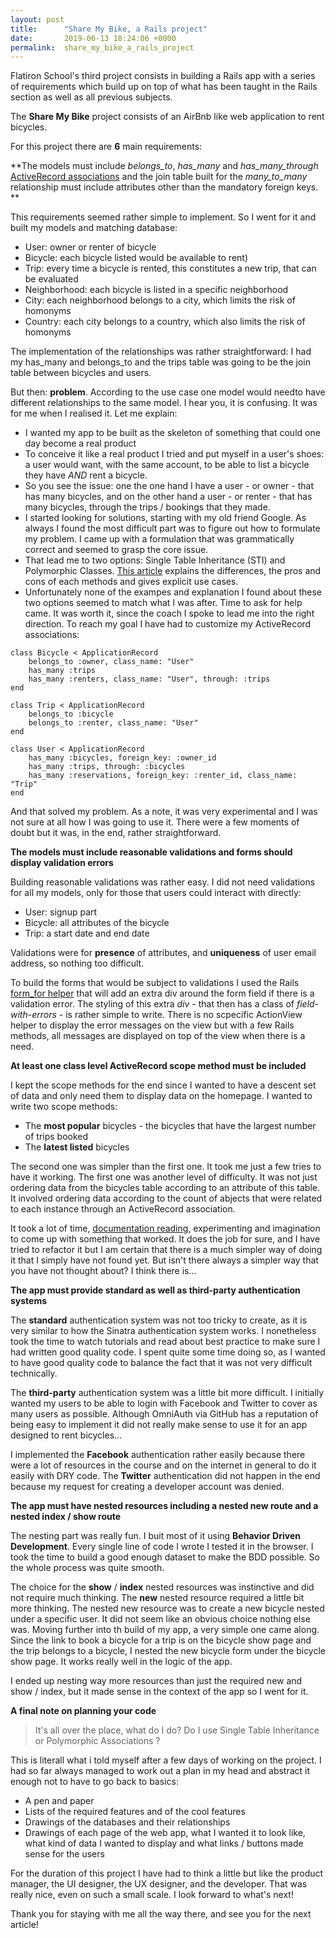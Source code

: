 ```yaml
---
layout: post
title:      "Share My Bike, a Rails project"
date:       2019-06-13 18:24:06 +0000
permalink:  share_my_bike_a_rails_project
---
```



Flatiron School's third project consists in building a Rails app with a series of requirements which build up on top of what has been taught in the Rails section as well as all previous subjects. 

The **Share My Bike** project consists of an AirBnb like web application to rent bicycles. 

For this project there are **6** main requirements: 

**The models must include *belongs_to*, *has_many* and *has_many_through* [ActiveRecord associations](https://guides.rubyonrails.org/association_basics.html) and the join table built for the *many_to_many* relationship must include attributes other than the mandatory foreign keys. **

This requirements seemed rather simple to implement. So I went for it and built my models and matching database: 
* User: owner or renter of bicycle
* Bicycle: each bicycle listed would be available to rent)
* Trip: every time a bicycle is rented, this constitutes a new trip, that can be evaluated
* Neighborhood: each bicycle is listed in a specific neighborhood
* City: each neighborhood belongs to a city, which limits the risk of homonyms
* Country: each city belongs to a country, which also limits the risk of homonyms

The implementation of the relationships was rather straightforward: I had my has_many and belongs_to and the trips table was going to be the join table between bicycles and users. 

But then: **problem**. According to the use case one model would needto have different relationships to the same model. I hear you, it is confusing. It was for me when I realised it. Let me explain: 

* I wanted my app to be built as the skeleton of something that could one day become a real product
* To conceive it like a real product I tried and put myself in a user's shoes: a user would want, with the same account, to be able to list a bicycle they have *AND* rent a bicycle. 
* So you see the issue: one the one hand I have a user - or owner - that has many bicycles, and on the other hand a user - or renter - that has many bicycles, through the trips / bookings that they made. 
* I started looking for solutions, starting with my old friend Google. As always I found the most difficult part was to figure out how to formulate my problem. I came up with a formulation that was grammatically correct and seemed to grasp the core issue. 
* That lead me to two options: Single Table Inheritance (STI) and Polymorphic Classes. [This article](https://www.freecodecamp.org/news/single-table-inheritance-vs-polymorphic-associations-in-rails-af3a07a204f2/) explains the differences, the pros and cons of each methods and gives explicit use cases. 
* Unfortunately none of the exampes and explanation I found about these two options seemed to match what I was after. Time to ask for help came. It was worth it, since the coach I spoke to lead me into the right direction. To reach my goal I have had to customize my ActiveRecord associations: 

```
class Bicycle < ApplicationRecord
    belongs_to :owner, class_name: "User"
    has_many :trips
    has_many :renters, class_name: "User", through: :trips
end
```

```
class Trip < ApplicationRecord
    belongs_to :bicycle
    belongs_to :renter, class_name: "User"
end
```

```
class User < ApplicationRecord
    has_many :bicycles, foreign_key: :owner_id
    has_many :trips, through: :bicycles
    has_many :reservations, foreign_key: :renter_id, class_name: "Trip"
end
```

And that solved my problem. As a note, it was very experimental and I was not sure at all how I was going to use it. There were a few moments of doubt but it was, in the end, rather straightforward. 


**The models must include reasonable validations and forms should display validation errors**

Building reasonable validations was rather easy. I did not need validations for all my models, only for those that users could interact with directly: 

* User: signup part
* Bicycle: all attributes of the bicycle
* Trip: a start date and end date

Validations were for **presence** of attributes, and **uniqueness** of user email address, so nothing too difficult. 

To build the forms that would be subject to validations I used the Rails [form_for helper](https://guides.rubyonrails.org/active_record_validations.html#displaying-validation-errors-in-views) that will add an extra div around the form field if there is a validation error. The styling of this extra *div* - that then has a class of *field-with-errors* - is rather simple to write. There is no scpecific ActionView helper to display the error messages on the view but with a few Rails methods, all messages are displayed on top of the view when there is a need. 

**At least one class level ActiveRecord scope method must be included**

I kept the scope methods for the end since I wanted to have a descent set of data and only need them to display data on the homepage. I wanted to write two scope methods: 

* The **most popular** bicycles - the bicycles that have the largest number of trips booked
* The **latest listed** bicycles

The second one was simpler than the first one. It took me just a few tries to have it working. The first one was another level of difficulty. It was not just ordering data from the bicycles table according to an attribute of this table. It involved ordering data according to the count of abjects that were related to each instance through an ActiveRecord association. 

It took a lot of time, [documentation reading](https://guides.rubyonrails.org/active_record_querying.html), experimenting and imagination to come up with something that worked. It does the job for sure, and I have tried to refactor it but I am certain that there is a much simpler way of doing it that I simply have not found yet. But isn't there always a simpler way that you have not thought about? I think there is...



**The app must provide standard as well as third-party authentication systems**

The **standard** authentication system was not too tricky to create, as it is very similar to how the Sinatra authentication system works. I nonetheless took the time to watch tutorials and read about best practice to make sure I had written good quality code. I spent quite some time doing so, as I wanted to have good quality code to balance the fact that it was not very difficult technically. 

The **third-party** authentication system was a little bit more difficult. I initially wanted my users to be able to login with Facebook and Twitter to cover as many users as possible. Although OmniAuth via GitHub has a reputation of being easy to implement it did not really make sense to use it for an app designed to rent bicycles... 

I implemented the **Facebook** authentication rather easily because there were a lot of resources in the course and on the internet in general to do it easily with DRY code. The **Twitter** authentication did not happen in the end because my request for creating a developer account was denied. 


**The app must have nested resources including a nested new route and a nested index / show route**

The nesting part was really fun. I buit most of it using **Behavior Driven Development**. Every single line of code I wrote I tested it in the browser. I took the time to build a good enough dataset to make the BDD possible. So the whole process was quite smooth. 

The choice for the **show** / **index** nested resources was instinctive and did not require much thinking. The **new** nested resource required a little bit more thinking. The nested new resource was to create a new bicycle nested under a specific user. It did not seem like an obvious choice nothing else was. Moving further into th build of my app, a very simple one came along. Since the link to book a bicycle for a trip is on the bicycle show page and the trip belongs to a bicycle, I nested the new bicycle form under the bicycle show page. It works really well in the logic of the app. 

I ended up nesting way more resources than just the required new and show / index, but it made sense in the context of the app so I went for it. 

**A final note on planning your code**

> It's all over the place, what do I do? Do I use Single Table Inheritance or Polymorphic Associations ? 

This is literall what i told myself after a few days of working on the project. I had so far always managed to work out a plan in my head and abstract it enough not to have to go back to basics: 
* A pen and paper
* Lists of the required features and of the cool features
* Drawings of the databases and their relationships
* Drawings of each page of the web app, what I wanted it to look like, what kind of data I wanted to display and  what links / buttons made sense for the users

For the duration of this project I have had to think a little but like the product manager, the UI designer, the UX designer, and the developer. That was really nice, even on such a small scale. I look forward to what's next!

Thank you for staying with me all the way there, and see you for the next article!
